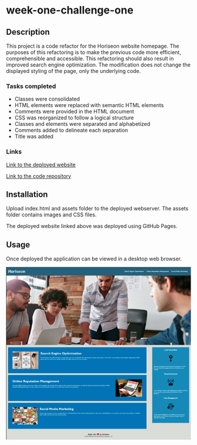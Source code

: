# week-one-challenge-one

## Description

This project is a code refactor for the Horiseon website homepage. The purposes of this refactoring is to make the previous code more efficient, comprehensible and accessible. This refactoring should also result in improved search engine optimization. The modification does not change the displayed styling of the page, only the underlying code.

### Tasks completed
* Classes were consolidated
* HTML elements were replaced with semantic HTML elements
* Comments were provided in the HTML document
* CSS was reorganized to follow a logical structure
* Classes and elements were separated and alphabetized
* Comments added to delineate each separation
* Title was added

### Links

[Link to the deployed website](https://regonza1993.github.io/week-one-challenge-one/)

[Link to the code repository](https://github.com/Regonza1993/week-one-challenge-one)

## Installation

Upload index.html and assets folder to the deployed webserver.  The assets folder contains images and CSS files.

The deployed website linked above was deployed using GitHub Pages.

## Usage

Once deployed the application can be viewed in a desktop web browser.  

 ![Screenshot of index.html](assets/images/Screenshot.png)
